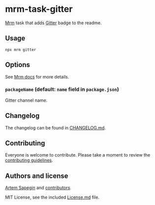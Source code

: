 # mrm-task-gitter

[Mrm](https://github.com/sapegin/mrm) task that adds [Gitter](https://gitter.im/) badge to the readme.

## Usage

```
npx mrm gitter
```

## Options

See [Mrm docs](../../docs/Getting_started.md) for more details.

### `packageName` (default: `name` field in `package.json`)

Gitter channel name.

## Changelog

The changelog can be found in [CHANGELOG.md](CHANGELOG.md).

## Contributing

Everyone is welcome to contribute. Please take a moment to review the [contributing guidelines](../../Contributing.md).

## Authors and license

[Artem Sapegin](https://sapegin.me) and [contributors](https://github.com/sapegin/mrm/graphs/contributors).

MIT License, see the included [License.md](License.md) file.
